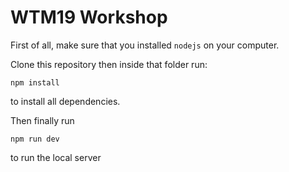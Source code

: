 # WTM19 Workshop

First of all, make sure that you installed `nodejs` on your computer.

Clone this repository then inside that folder run:

    npm install

to install all dependencies.

Then finally run

    npm run dev

to run the local server
